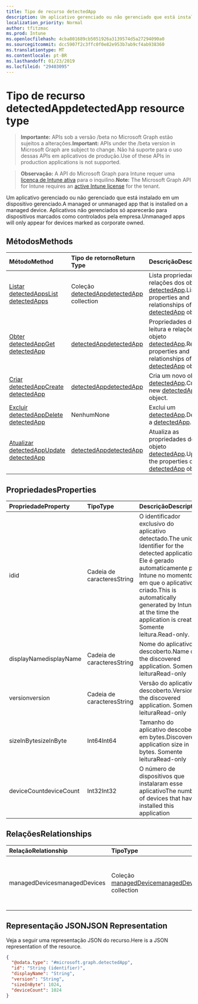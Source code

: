 ```yaml
---
title: Tipo de recurso detectedApp
description: Um aplicativo gerenciado ou não gerenciado que está instalado em um dispositivo gerenciado. Aplicativos não gerenciados só aparecerão para dispositivos marcados como controlados pela empresa.
localization_priority: Normal
author: tfitzmac
ms.prod: Intune
ms.openlocfilehash: 4cba801689cb5051926a3139574d5a27294090a0
ms.sourcegitcommit: dcc5907f2c3ffc0f0e82e953b7ab9cf4ab938360
ms.translationtype: MT
ms.contentlocale: pt-BR
ms.lasthandoff: 01/23/2019
ms.locfileid: "29403095"
---
```

# <a name="detectedapp-resource-type"></a><span data-ttu-id="d8bac-104">Tipo de recurso detectedApp</span><span class="sxs-lookup"><span data-stu-id="d8bac-104">detectedApp resource type</span></span>

> <span data-ttu-id="d8bac-105">**Importante:** APIs sob a versão /beta no Microsoft Graph estão sujeitos a alterações.</span><span class="sxs-lookup"><span data-stu-id="d8bac-105">**Important:** APIs under the /beta version in Microsoft Graph are subject to change.</span></span> <span data-ttu-id="d8bac-106">Não há suporte para o uso dessas APIs em aplicativos de produção.</span><span class="sxs-lookup"><span data-stu-id="d8bac-106">Use of these APIs in production applications is not supported.</span></span>

> <span data-ttu-id="d8bac-107">**Observação:** A API do Microsoft Graph para Intune requer uma [licença de Intune ativa](https://go.microsoft.com/fwlink/?linkid=839381) para o inquilino.</span><span class="sxs-lookup"><span data-stu-id="d8bac-107">**Note:** The Microsoft Graph API for Intune requires an [active Intune license](https://go.microsoft.com/fwlink/?linkid=839381) for the tenant.</span></span>

<span data-ttu-id="d8bac-108">Um aplicativo gerenciado ou não gerenciado que está instalado em um dispositivo gerenciado.</span><span class="sxs-lookup"><span data-stu-id="d8bac-108">A managed or unmanaged app that is installed on a managed device.</span></span> <span data-ttu-id="d8bac-109">Aplicativos não gerenciados só aparecerão para dispositivos marcados como controlados pela empresa.</span><span class="sxs-lookup"><span data-stu-id="d8bac-109">Unmanaged apps will only appear for devices marked as corporate owned.</span></span>

## <a name="methods"></a><span data-ttu-id="d8bac-110">Métodos</span><span class="sxs-lookup"><span data-stu-id="d8bac-110">Methods</span></span>
|<span data-ttu-id="d8bac-111">Método</span><span class="sxs-lookup"><span data-stu-id="d8bac-111">Method</span></span>|<span data-ttu-id="d8bac-112">Tipo de retorno</span><span class="sxs-lookup"><span data-stu-id="d8bac-112">Return Type</span></span>|<span data-ttu-id="d8bac-113">Descrição</span><span class="sxs-lookup"><span data-stu-id="d8bac-113">Description</span></span>|
|:---|:---|:---|
|[<span data-ttu-id="d8bac-114">Listar detectedApps</span><span class="sxs-lookup"><span data-stu-id="d8bac-114">List detectedApps</span></span>](../api/intune-devices-detectedapp-list.md)|<span data-ttu-id="d8bac-115">Coleção [detectedApp](../resources/intune-devices-detectedapp.md)</span><span class="sxs-lookup"><span data-stu-id="d8bac-115">[detectedApp](../resources/intune-devices-detectedapp.md) collection</span></span>|<span data-ttu-id="d8bac-116">Lista propriedades e relações dos objetos [detectedApp](../resources/intune-devices-detectedapp.md).</span><span class="sxs-lookup"><span data-stu-id="d8bac-116">List properties and relationships of the [detectedApp](../resources/intune-devices-detectedapp.md) objects.</span></span>|
|[<span data-ttu-id="d8bac-117">Obter detectedApp</span><span class="sxs-lookup"><span data-stu-id="d8bac-117">Get detectedApp</span></span>](../api/intune-devices-detectedapp-get.md)|[<span data-ttu-id="d8bac-118">detectedApp</span><span class="sxs-lookup"><span data-stu-id="d8bac-118">detectedApp</span></span>](../resources/intune-devices-detectedapp.md)|<span data-ttu-id="d8bac-119">Propriedades de leitura e relações do objeto [detectedApp](../resources/intune-devices-detectedapp.md).</span><span class="sxs-lookup"><span data-stu-id="d8bac-119">Read properties and relationships of the [detectedApp](../resources/intune-devices-detectedapp.md) object.</span></span>|
|[<span data-ttu-id="d8bac-120">Criar detectedApp</span><span class="sxs-lookup"><span data-stu-id="d8bac-120">Create detectedApp</span></span>](../api/intune-devices-detectedapp-create.md)|[<span data-ttu-id="d8bac-121">detectedApp</span><span class="sxs-lookup"><span data-stu-id="d8bac-121">detectedApp</span></span>](../resources/intune-devices-detectedapp.md)|<span data-ttu-id="d8bac-122">Cria um novo objeto [detectedApp](../resources/intune-devices-detectedapp.md).</span><span class="sxs-lookup"><span data-stu-id="d8bac-122">Create a new [detectedApp](../resources/intune-devices-detectedapp.md) object.</span></span>|
|[<span data-ttu-id="d8bac-123">Excluir detectedApp</span><span class="sxs-lookup"><span data-stu-id="d8bac-123">Delete detectedApp</span></span>](../api/intune-devices-detectedapp-delete.md)|<span data-ttu-id="d8bac-124">Nenhum</span><span class="sxs-lookup"><span data-stu-id="d8bac-124">None</span></span>|<span data-ttu-id="d8bac-125">Exclui um [detectedApp](../resources/intune-devices-detectedapp.md).</span><span class="sxs-lookup"><span data-stu-id="d8bac-125">Deletes a [detectedApp](../resources/intune-devices-detectedapp.md).</span></span>|
|[<span data-ttu-id="d8bac-126">Atualizar detectedApp</span><span class="sxs-lookup"><span data-stu-id="d8bac-126">Update detectedApp</span></span>](../api/intune-devices-detectedapp-update.md)|[<span data-ttu-id="d8bac-127">detectedApp</span><span class="sxs-lookup"><span data-stu-id="d8bac-127">detectedApp</span></span>](../resources/intune-devices-detectedapp.md)|<span data-ttu-id="d8bac-128">Atualiza as propriedades de um objeto [detectedApp](../resources/intune-devices-detectedapp.md).</span><span class="sxs-lookup"><span data-stu-id="d8bac-128">Update the properties of a [detectedApp](../resources/intune-devices-detectedapp.md) object.</span></span>|

## <a name="properties"></a><span data-ttu-id="d8bac-129">Propriedades</span><span class="sxs-lookup"><span data-stu-id="d8bac-129">Properties</span></span>
|<span data-ttu-id="d8bac-130">Propriedade</span><span class="sxs-lookup"><span data-stu-id="d8bac-130">Property</span></span>|<span data-ttu-id="d8bac-131">Tipo</span><span class="sxs-lookup"><span data-stu-id="d8bac-131">Type</span></span>|<span data-ttu-id="d8bac-132">Descrição</span><span class="sxs-lookup"><span data-stu-id="d8bac-132">Description</span></span>|
|:---|:---|:---|
|<span data-ttu-id="d8bac-133">id</span><span class="sxs-lookup"><span data-stu-id="d8bac-133">id</span></span>|<span data-ttu-id="d8bac-134">Cadeia de caracteres</span><span class="sxs-lookup"><span data-stu-id="d8bac-134">String</span></span>|<span data-ttu-id="d8bac-135">O identificador exclusivo do aplicativo detectado.</span><span class="sxs-lookup"><span data-stu-id="d8bac-135">The unique Identifier for the detected application.</span></span> <span data-ttu-id="d8bac-136">Ele é gerado automaticamente pelo Intune no momento em que o aplicativo é criado.</span><span class="sxs-lookup"><span data-stu-id="d8bac-136">This is automatically generated by Intune at the time the application is created.</span></span> <span data-ttu-id="d8bac-137">Somente leitura.</span><span class="sxs-lookup"><span data-stu-id="d8bac-137">Read-only.</span></span>|
|<span data-ttu-id="d8bac-138">displayName</span><span class="sxs-lookup"><span data-stu-id="d8bac-138">displayName</span></span>|<span data-ttu-id="d8bac-139">Cadeia de caracteres</span><span class="sxs-lookup"><span data-stu-id="d8bac-139">String</span></span>|<span data-ttu-id="d8bac-140">Nome do aplicativo descoberto.</span><span class="sxs-lookup"><span data-stu-id="d8bac-140">Name of the discovered application.</span></span> <span data-ttu-id="d8bac-141">Somente leitura</span><span class="sxs-lookup"><span data-stu-id="d8bac-141">Read-only</span></span>|
|<span data-ttu-id="d8bac-142">version</span><span class="sxs-lookup"><span data-stu-id="d8bac-142">version</span></span>|<span data-ttu-id="d8bac-143">Cadeia de caracteres</span><span class="sxs-lookup"><span data-stu-id="d8bac-143">String</span></span>|<span data-ttu-id="d8bac-144">Versão do aplicativo descoberto.</span><span class="sxs-lookup"><span data-stu-id="d8bac-144">Version of the discovered application.</span></span> <span data-ttu-id="d8bac-145">Somente leitura</span><span class="sxs-lookup"><span data-stu-id="d8bac-145">Read-only</span></span>|
|<span data-ttu-id="d8bac-146">sizeInByte</span><span class="sxs-lookup"><span data-stu-id="d8bac-146">sizeInByte</span></span>|<span data-ttu-id="d8bac-147">Int64</span><span class="sxs-lookup"><span data-stu-id="d8bac-147">Int64</span></span>|<span data-ttu-id="d8bac-148">Tamanho do aplicativo descoberto, em bytes.</span><span class="sxs-lookup"><span data-stu-id="d8bac-148">Discovered application size in bytes.</span></span> <span data-ttu-id="d8bac-149">Somente leitura</span><span class="sxs-lookup"><span data-stu-id="d8bac-149">Read-only</span></span>|
|<span data-ttu-id="d8bac-150">deviceCount</span><span class="sxs-lookup"><span data-stu-id="d8bac-150">deviceCount</span></span>|<span data-ttu-id="d8bac-151">Int32</span><span class="sxs-lookup"><span data-stu-id="d8bac-151">Int32</span></span>|<span data-ttu-id="d8bac-152">O número de dispositivos que instalaram esse aplicativo</span><span class="sxs-lookup"><span data-stu-id="d8bac-152">The number of devices that have installed this application</span></span>|

## <a name="relationships"></a><span data-ttu-id="d8bac-153">Relações</span><span class="sxs-lookup"><span data-stu-id="d8bac-153">Relationships</span></span>
|<span data-ttu-id="d8bac-154">Relação</span><span class="sxs-lookup"><span data-stu-id="d8bac-154">Relationship</span></span>|<span data-ttu-id="d8bac-155">Tipo</span><span class="sxs-lookup"><span data-stu-id="d8bac-155">Type</span></span>|<span data-ttu-id="d8bac-156">Descrição</span><span class="sxs-lookup"><span data-stu-id="d8bac-156">Description</span></span>|
|:---|:---|:---|
|<span data-ttu-id="d8bac-157">managedDevices</span><span class="sxs-lookup"><span data-stu-id="d8bac-157">managedDevices</span></span>|<span data-ttu-id="d8bac-158">Coleção [managedDevice](../resources/intune-devices-manageddevice.md)</span><span class="sxs-lookup"><span data-stu-id="d8bac-158">[managedDevice](../resources/intune-devices-manageddevice.md) collection</span></span>|<span data-ttu-id="d8bac-159">Os dispositivos que descobriram o aplicativo instalado</span><span class="sxs-lookup"><span data-stu-id="d8bac-159">The devices that have the discovered application installed</span></span>|

## <a name="json-representation"></a><span data-ttu-id="d8bac-160">Representação JSON</span><span class="sxs-lookup"><span data-stu-id="d8bac-160">JSON Representation</span></span>
<span data-ttu-id="d8bac-161">Veja a seguir uma representação JSON do recurso.</span><span class="sxs-lookup"><span data-stu-id="d8bac-161">Here is a JSON representation of the resource.</span></span>
<!-- {
  "blockType": "resource",
  "keyProperty": "id",
  "@odata.type": "microsoft.graph.detectedApp"
}
-->
``` json
{
  "@odata.type": "#microsoft.graph.detectedApp",
  "id": "String (identifier)",
  "displayName": "String",
  "version": "String",
  "sizeInByte": 1024,
  "deviceCount": 1024
}
```




